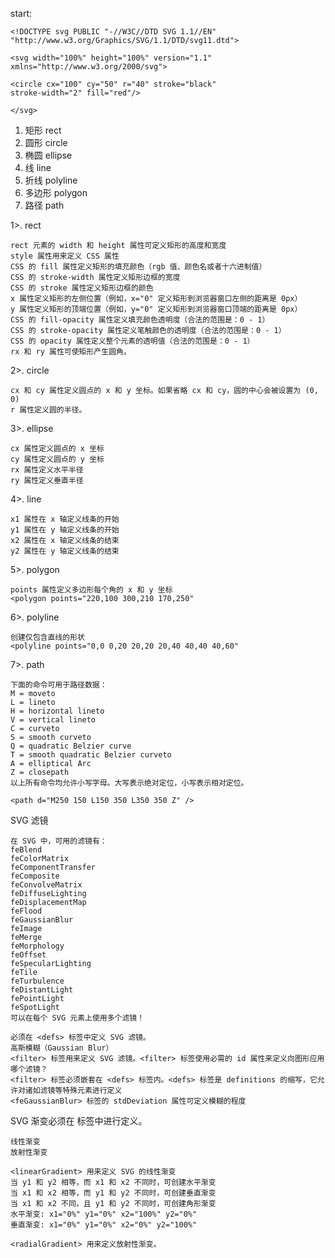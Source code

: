 start:
    <?xml version="1.0" standalone="no"?>

    <!DOCTYPE svg PUBLIC "-//W3C//DTD SVG 1.1//EN" 
    "http://www.w3.org/Graphics/SVG/1.1/DTD/svg11.dtd">

    <svg width="100%" height="100%" version="1.1"
    xmlns="http://www.w3.org/2000/svg">

    <circle cx="100" cy="50" r="40" stroke="black"
    stroke-width="2" fill="red"/>

    </svg>

1. 矩形 rect
2. 圆形  circle
3. 椭圆 ellipse
4. 线  line
5. 折线  polyline
6. 多边形 polygon
7. 路径  path

1>. rect

    rect 元素的 width 和 height 属性可定义矩形的高度和宽度
    style 属性用来定义 CSS 属性
    CSS 的 fill 属性定义矩形的填充颜色（rgb 值、颜色名或者十六进制值）
    CSS 的 stroke-width 属性定义矩形边框的宽度
    CSS 的 stroke 属性定义矩形边框的颜色
    x 属性定义矩形的左侧位置（例如，x="0" 定义矩形到浏览器窗口左侧的距离是 0px）
    y 属性定义矩形的顶端位置（例如，y="0" 定义矩形到浏览器窗口顶端的距离是 0px）
    CSS 的 fill-opacity 属性定义填充颜色透明度（合法的范围是：0 - 1）
    CSS 的 stroke-opacity 属性定义笔触颜色的透明度（合法的范围是：0 - 1）
    CSS 的 opacity 属性定义整个元素的透明值（合法的范围是：0 - 1）
    rx 和 ry 属性可使矩形产生圆角。
2>. circle

    cx 和 cy 属性定义圆点的 x 和 y 坐标。如果省略 cx 和 cy，圆的中心会被设置为 (0, 0)
    r 属性定义圆的半径。

3>. ellipse

    cx 属性定义圆点的 x 坐标
    cy 属性定义圆点的 y 坐标
    rx 属性定义水平半径
    ry 属性定义垂直半径

4>. line 

    x1 属性在 x 轴定义线条的开始
    y1 属性在 y 轴定义线条的开始
    x2 属性在 x 轴定义线条的结束
    y2 属性在 y 轴定义线条的结束

5>. polygon

    points 属性定义多边形每个角的 x 和 y 坐标
    <polygon points="220,100 300,210 170,250"

6>. polyline

    创建仅包含直线的形状
    <polyline points="0,0 0,20 20,20 20,40 40,40 40,60"

7>. path

    下面的命令可用于路径数据：
    M = moveto
    L = lineto
    H = horizontal lineto
    V = vertical lineto
    C = curveto
    S = smooth curveto
    Q = quadratic Belzier curve
    T = smooth quadratic Belzier curveto
    A = elliptical Arc
    Z = closepath
    以上所有命令均允许小写字母。大写表示绝对定位，小写表示相对定位。

    <path d="M250 150 L150 350 L350 350 Z" />


SVG 滤镜

    在 SVG 中，可用的滤镜有：
    feBlend
    feColorMatrix
    feComponentTransfer
    feComposite
    feConvolveMatrix
    feDiffuseLighting
    feDisplacementMap
    feFlood
    feGaussianBlur
    feImage
    feMerge
    feMorphology
    feOffset
    feSpecularLighting
    feTile
    feTurbulence
    feDistantLight
    fePointLight
    feSpotLight
    可以在每个 SVG 元素上使用多个滤镜！

    必须在 <defs> 标签中定义 SVG 滤镜。
    高斯模糊（Gaussian Blur）
    <filter> 标签用来定义 SVG 滤镜。<filter> 标签使用必需的 id 属性来定义向图形应用哪个滤镜？
    <filter> 标签必须嵌套在 <defs> 标签内。<defs> 标签是 definitions 的缩写，它允许对诸如滤镜等特殊元素进行定义
    <feGaussianBlur> 标签的 stdDeviation 属性可定义模糊的程度

SVG 渐变必须在 <defs> 标签中进行定义。
   
    线性渐变
    放射性渐变
    
    <linearGradient> 用来定义 SVG 的线性渐变
    当 y1 和 y2 相等，而 x1 和 x2 不同时，可创建水平渐变
    当 x1 和 x2 相等，而 y1 和 y2 不同时，可创建垂直渐变
    当 x1 和 x2 不同，且 y1 和 y2 不同时，可创建角形渐变
    水平渐变: x1="0%" y1="0%" x2="100%" y2="0%"
    垂直渐变: x1="0%" y1="0%" x2="0%" y2="100%"

    <radialGradient> 用来定义放射性渐变。

